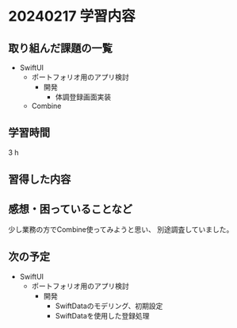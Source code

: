 # 20240217 学習内容

## 取り組んだ課題の一覧

- SwiftUI
  - ポートフォリオ用のアプリ検討
    - 開発
      - 体調登録画面実装
  - Combine

## 学習時間

3 h

## 習得した内容

## 感想・困っていることなど

少し業務の方でCombine使ってみようと思い、
別途調査していました。

## 次の予定

- SwiftUI
  - ポートフォリオ用のアプリ検討
    - 開発
      - SwiftDataのモデリング、初期設定
      - SwiftDataを使用した登録処理

